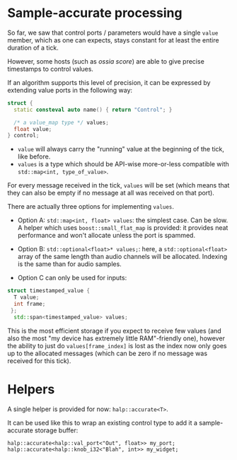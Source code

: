 # Sample-accurate processing

So far, we saw that control ports / parameters would have a single `value` member, which as one can expects, 
stays constant for at least the entire duration of a tick.

However, some hosts (such as *ossia score*) are able to give precise timestamps to control values.

If an algorithm supports this level of precision, it can be expressed by extending value ports in the following way:

```cpp
struct { 
  static consteval auto name() { return "Control"; } 

  /* a value_map type */ values;
  float value; 
} control;
```

- `value` will always carry the "running" value at the beginning of the tick, like before.
- `values` is a type which should be API-wise more-or-less compatible with `std::map<int, type_of_value>`. 

For every message received in the tick, `values` will be set (which means that they can also be empty if no message at all was received on that port).

There are actually three options for implementing `values`.

- Option A: `std::map<int, float> values`: the simplest case. Can be slow. A helper which uses `boost::small_flat_map` is provided: it provides neat performance and won't allocate unless the port is spammed. 

- Option B: `std::optional<float>* values;`: here, a `std::optional<float>` array of the same length than audio channels will be allocated. Indexing is the same than for audio samples.
  
- Option C can only be used for inputs:
  
```cpp
struct timestamped_value {
  T value;
  int frame;
 };
  std::span<timestamped_value> values;
```

This is the most efficient storage if you expect to receive few values (and also the most "my device has extremely little RAM"-friendly one), however the ability to just do `values[frame_index]` is lost as the index now only goes up to the allocated messages (which can be zero if no message was received for this tick).

# Helpers

A single helper is provided for now: `halp::accurate<T>`.

It can be used like this to wrap an existing control type to add it a sample-accurate storage buffer:

```
halp::accurate<halp::val_port<"Out", float>> my_port;
halp::accurate<halp::knob_i32<"Blah", int>> my_widget;
```
